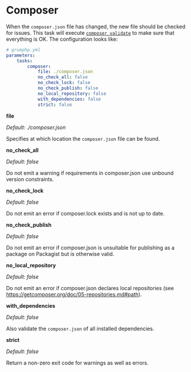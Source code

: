 # Composer

When the `composer.json` file has changed, the new file should be checked for issues.
This task will execute [`composer validate`](https://getcomposer.org/doc/03-cli.md#validate) to make sure that everything is OK.
The configuration looks like:

```yaml
# grumphp.yml
parameters:
    tasks:
        composer:
            file: ./composer.json
            no_check_all: false
            no_check_lock: false
            no_check_publish: false
            no_local_repository: false
            with_dependencies: false
            strict: false
```

**file**

*Default: ./composer.json*

Specifies at which location the `composer.json` file can be found.


**no_check_all**

*Default: false*

Do not emit a warning if requirements in composer.json use unbound version constraints.


**no_check_lock**

*Default: false*

Do not emit an error if composer.lock exists and is not up to date.


**no_check_publish**

*Default: false*

Do not emit an error if composer.json is unsuitable for publishing as a package on Packagist but is otherwise valid.


**no_local_repository**

*Default: false*

Do not emit an error if composer.json declares local repositories (see https://getcomposer.org/doc/05-repositories.md#path).


**with_dependencies**

*Default: false*

Also validate the `composer.json` of all installed dependencies.


**strict**

*Default: false*

Return a non-zero exit code for warnings as well as errors.

